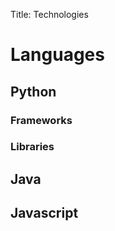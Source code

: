 Title: Technologies

# Languages

## Python

### Frameworks


### Libraries


## Java


## Javascript



